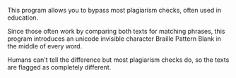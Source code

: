 This program allows you to bypass most plagiarism checks, often used in education.

Since those often work by comparing both texts for matching phrases, this program introduces an unicode invisible character Braille Pattern Blank in the middle of every word.

Humans can't tell the difference but most plagiarism checks do, so the texts are flagged as completely different.

